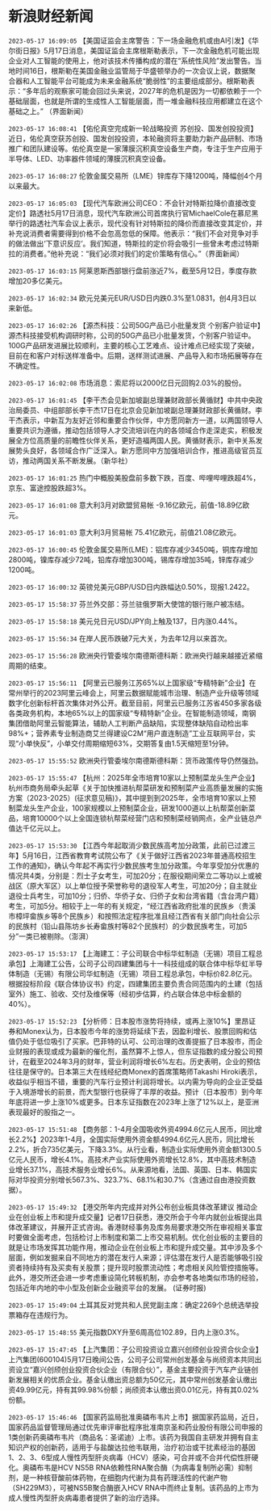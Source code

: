 # 新浪财经新闻
`2023-05-17 16:09:05` 【美国证监会主席警告：下一场金融危机或由AI引发】《华尔街日报》5月17日消息，美国证监会主席根斯勒表示，下一次金融危机可能出现企业对人工智能的使用上，他对该技术传播构成的潜在“系统性风险”发出警告。当地时间16日，根斯勒在美国金融业监管局于华盛顿举办的一次会议上说，数据聚合器和人工智能平台可能成为未来金融系统“脆弱性”的主要组成部分。根斯勒表示：“多年后的观察家可能会回过头来说，2027年的危机是因为一切都依赖于一个基础层面，也就是所谓的生成性人工智能层面，而一堆金融科技应用都建立在这个基础之上。”  （界面新闻）

`2023-05-17 16:08:41`   【佑伦真空完成新一轮战略投资 苏创投、国发创投投资】近日，佑伦真空获苏创投、国发创投投资，本轮融资将主要助力新产品研制、市场推广和团队建设等。佑伦真空是一家薄膜沉积真空设备生产商，专注于生产应用于半导体、LED、功率器件领域的薄膜沉积真空设备。

`2023-05-17 16:08:27` 伦敦金属交易所（LME）锌库存下降1200吨，降幅创4个月以来最大。

`2023-05-17 16:05:03` 【现代汽车欧洲公司CEO：不会针对特斯拉降价直接改变定价】路透社5月17日消息，现代汽车欧洲公司首席执行官MichaelCole在慕尼黑举行的路透社汽车会议上表示，现代没有针对特斯拉的降价而直接改变其定价，并补充说消费者需要得到价格不会忽高忽低的保障。他表示：“我们不会对竞争对手的做法做出‘下意识反应’。我们知道，特斯拉的定价将会吸引一些曾未考虑过特斯拉的消费者。”他补充说：“我们必须对我们的定价策略有信心。”（界面新闻）

`2023-05-17 16:03:15` 阿莱恩斯西部银行盘前涨近7%，截至5月12日，季度存款增加20多亿美元。

`2023-05-17 16:02:34` 欧元兑美元EUR/USD日内跌0.3%至1.0831，创4月3日以来新低。

`2023-05-17 16:02:26`   【源杰科技：公司50G产品已小批量发货 个别客户验证中】源杰科技接受机构调研时称，公司的50G产品已小批量发货，个别客户验证中。100G产品研发进展比较顺利，主要的核心工艺难点、设计难点已经实现了突破，目前在和客户对标送样准备中。后期，送样测试进展、产品导入和市场拓展等存在不确定性。

`2023-05-17 16:02:08` 市场消息：索尼将以2000亿日元回购2.03%的股份。

`2023-05-17 16:01:45` 【李干杰会见新加坡副总理兼财政部长黄循财】中共中央政治局委员、中组部部长李干杰17日在北京会见新加坡副总理兼财政部长黄循财。李干杰表示，中新互为友好近邻和重要合作伙伴，中方愿同新方一道，以两国领导人重要共识为遵循，推动包括领导人才交流培训在内的各领域合作走深走实，积极发展全方位高质量的前瞻性伙伴关系，更好造福两国人民。黄循财表示，新中关系发展势头良好，各领域合作广泛深入。新方愿同中方加强培训合作，推进高级官员互访，推动两国关系不断发展。（新华社）

`2023-05-17 16:01:25` 热门中概股美股盘前多数下跌，百度、哔哩哔哩跌超4%，京东、富途控股跌超3%。

`2023-05-17 16:01:08` 意大利3月对欧盟贸易帐 -9.16亿欧元，前值-18.89亿欧元。

`2023-05-17 16:01:03` 意大利3月贸易帐 75.41亿欧元，前值21.08亿欧元。

`2023-05-17 16:00:45` 伦敦金属交易所(LME)：铝库存减少3450吨，铜库存增加2800吨，镍库存减少72吨，铅库存增加300吨，锡库存增加35吨，锌库存减少1200吨。

`2023-05-17 16:00:32` 英镑兑美元GBP/USD日内跌幅达0.50%，现报1.2422。

`2023-05-17 15:58:37` 芬兰外交部：芬兰驻俄罗斯大使馆的银行账户被冻结。

`2023-05-17 15:58:18` 美元兑日元USD/JPY向上触及137，日内涨0.44%。

`2023-05-17 15:56:34` 在岸人民币跌破7元大关，为去年12月以来首次。

`2023-05-17 15:56:28` 欧洲央行管委埃尔南德斯德科斯：欧洲央行越来越接近紧缩周期的结束。

`2023-05-17 15:56:11` 【阿里云已服务江苏65%以上国家级“专精特新”企业】在常州举行的2023阿里云峰会上，阿里云数据赋能城市治理、制造产业升级等领域数字化创新标杆首次集体对外公开。截至目前，阿里云已服务江苏省450多家各级各类政务机构，本地65%以上的国家级“专精特新”企业。在智能制造领域，南钢集团借助阿里云智能算法，辅助人工判断产品缺陷，实现整体缺陷自动检出率98%+；营养素专业制造商艾兰得建设C2M“用户直连制造”工业互联网平台，实现“小单快反”，小单交付周期缩短63%，交期答复由1.5天缩短至1分钟。

`2023-05-17 15:55:52` 欧洲央行管委埃尔南德斯德科斯：货币政策传导仍然强劲。

`2023-05-17 15:55:47` 【杭州：2025年全市培育10家以上预制菜龙头生产企业】杭州市商务局牵头起草《关于加快推进杭帮菜研发和预制菜产业高质量发展的实施方案（2023-2025）(征求意见稿)》，其中提到到2025年，全市培育10家以上预制菜龙头生产企业，100家规模以上预制菜企业，研发1000道以上杭帮菜创新菜品，培育10000个以上全国连锁杭帮菜经营门店和预制菜经销网点，全产业链总产值达千亿元以上。

`2023-05-17 15:53:30` 【江西今年起取消少数民族高考加分政策，此前已过渡三年】5月16日，江西省教育考试院公布了《关于做好江西省2023年普通高校招生工作的通知》，确认今年起不再实行少数民族考生加分政策。今年享受加分优惠的情况共4类，分别是：烈士子女考生，可加20分；在服役期间荣立二等功以上或被战区（原大军区）以上单位授予荣誉称号的退役军人考生，可加20分；自主就业退役士兵考生，可加10分；归侨、华侨子女、归侨子女和台湾省籍（含台湾户籍）考生，可加5分。相较于上一年的有关规定，“经江西省政府批准的民族乡（贵溪市樟坪畲族乡等8个民族乡）和按照法定程序批准且经江西省有关部门向社会公示的民族村（铅山县陈坊乡长寿畲族村等82个民族村）的少数民族考生，可加5分”一类已被剔除。（澎湃）

`2023-05-17 15:53:17`   【上海建工：子公司联合中标华虹制造（无锡）项目工程总承包】上海建工公告，公司子公司四建集团与十一科技组成的联合体中标华虹半导体制造（无锡）有限公司华虹制造（无锡）项目工程总承包，中标价82.8亿元。根据投标阶段《联合体协议书》约定，四建集团主要负责合同范围内的土建（包括室外）施工、验收、交付及维保等（经初步估算，约占联合体总中标金额的40%）。

`2023-05-17 15:52:23` 【分析师：日本股市涨势将持续，或再上涨10%】里昂证券和Monex认为，日本股市今年的涨势将延续下去，因盈利增长、股票回购和估值仍处于低位吸引了买家。巴菲特的认可、公司治理的改善提振了日本股市，而企业财报的表现或成为最新的催化剂，虽然算不上惊人，但东证指数的成分股公司预计，在截至2024年3月的财年，营业利润将增长6%左右。历史表明，企业的预估往往是保守的。日本第三大在线经纪商Monex的首席策略师Takashi Hiroki表示，收益似乎相当不错，重要的汽车行业预计利润将增长。以内需为导向的企业正受益于入境游增长的前景，而大型银行也获得了丰厚的收益。预计（日本股市）到今年年底将进一步上涨10%或更多。日本东证指数在2023年上涨了12%以上，是亚洲表现最好的股指之一。

`2023-05-17 15:51:48` 【商务部：1-4月全国吸收外资4994.6亿元人民币，同比增长2.2%】2023年1-4月，全国实际使用外资金额4994.6亿元人民币，同比增长2.2%，折合735亿美元，下降3.3%。从行业看，制造业实际使用外资金额1300.5亿元人民币，增长4.1%。高技术产业实际使用外资增长12.8%，其中高技术制造业增长37.1%，高技术服务业增长6%。从来源地看，法国、英国、日本、韩国实际对华投资分别增长567.3%、323.7%、68.1%和30.7%（含通过自由港投资数据）。

`2023-05-17 15:49:32`   【港交所年内完成并对外公布创业板具体改革建议 推动企业在创业板上市和提升成交量】记者17日获悉，港交所会于今年内就创业板提出具体改革建议，并展开正式咨询。香港财经事务及库务局要求港交所在审视相关事宜时要做全面考虑，包括检讨上市制度和第二上市交易机制。优化创业板的主要目的就是让市场发挥其功能作用，推动企业在创业板上市和提升成交量。其中涉及多个层面，例如发掘来自不同地方的潜在发行人来源；评估潜在发行人是否能够吸引投资者持续持有及买卖有关股票；提升现时股票流动性；考虑相关风险管控措施等。此外，港交所还会进一步考虑重设简化转板机制，亦会参考各地类似市场的经验，包括近年内地的中小型及创新企业融资平台的发展。 (证券时报)

`2023-05-17 15:49:04` 土耳其反对党共和人民党副主席：确定2269个总统选举投票箱存在违规行为。

`2023-05-17 15:48:55` 美元指数DXY升至6周高位102.89，日内上涨0.3%。

`2023-05-17 15:47:45` 【上汽集团：子公司投资设立嘉兴创颀创业投资合伙企业】上汽集团(600104)5月17日晚间公告，公司子公司常州创发基金与尚颀资本共同出资设立“嘉兴创颀创业投资合伙企业（有限合伙）”，基金主要投资于汽车产业链创新发展相关的优质企业。基金认缴出资总额为50亿元，其中常州创发基金认缴出资49.99亿元，持有其99.98%份额；尚颀资本认缴出资0.01亿元，持有其0.02%份额。

`2023-05-17 15:46:46` 【国家药监局批准奥磷布韦片上市】据国家药监局，近日，国家药品监督管理局通过优先审评审批程序批准南京圣和药业股份有限公司申报的1类创新药奥磷布韦片（商品名：圣诺迪）上市。该药为我国自主研发并拥有自主知识产权的创新药，适用于与盐酸达拉他韦联用，治疗初治或干扰素经治的基因1、2、3、6型成人慢性丙型肝炎病毒（HCV）感染，可合并或不合并代偿性肝硬化。奥磷布韦是HCV NS5B RNA依赖性RNA聚合酶（为病毒复制所必需）抑制剂，是一种核苷酸前体药物，在细胞内代谢为具有药理活性的代谢产物（SH229M3），可被NS5B聚合酶嵌入HCV RNA中而终止复制。该药品的上市为成人慢性丙型肝炎病毒患者提供了新的治疗选择。

